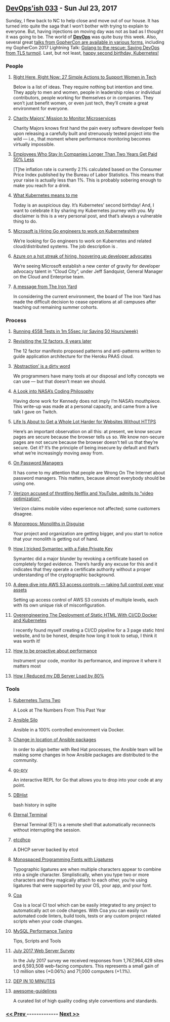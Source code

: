 ## [DevOps'ish 033](https://devopsish.com/033) - Sun Jul 23, 2017

Sunday, I flew back to NC to help close and move out of our house. It has turned into quite the saga that I won’t bother with trying to explain to everyone. But, having injections on moving day was not as bad as I thought it was going to be. The world of <a href="https://devopsish.com/"><strong>DevOps</strong></a> was quite busy this week. Also, several great <a href="https://github.com/gophercon/2017-talks">talks from GopherCon are available in various forms</a>, including my GopherCon 2017 Lightning Talk: <a href="https://chrisshort.net/testing-certificate-chains-in-go/">Golang to the rescue: Saving DevOps from TLS turmoil</a>. Last, but not least, <a href="https://twitter.com/hashtag/K8sBday?src=hash">happy second birthday, Kubernetes!</a>

### People

1. [Right Here, Right Now: 27 Simple Actions to Support Women in Tech](https://shift.newco.co/amp/p/1672110989cd)

     Below is a list of ideas. They require nothing but intention and time. They apply to men and women, people in leadership roles or individual contributors, people working for themselves or in companies. They won’t just benefit women, or even just tech, they’ll create a great environment for everyone.
1. [Charity Majors’ Mission to Monitor Microservices](https://thenewstack.io/open-source-leaders-charity-majors-mission-monitor-microservices/)

     Charity Majors knows first hand the pain every software developer feels upon releasing a carefully built and strenuously tested project into the wild — i.e., that moment where performance monitoring becomes virtually impossible.
1. [Employees Who Stay In Companies Longer Than Two Years Get Paid 50% Less](https://www.forbes.com/sites/cameronkeng/2014/06/22/employees-that-stay-in-companies-longer-than-2-years-get-paid-50-less/#46872946e07f)

     [T]he inflation rate is currently 2.1% calculated based on the Consumer Price Index published by the Bureau of Labor Statistics. This means that your raise is actually less than 1%. This is probably sobering enough to make you reach for a drink.
1. [What Kubernetes means to me](https://www.linkedin.com/pulse/what-kubernetes-means-me-jaice-singer-dumars)

     Today is an auspicious day. It’s Kubernetes’ second birthday! And, I want to celebrate it by sharing my Kubernetes journey with you. My disclaimer is this is a very personal post, and that’s always a vulnerable thing to do.
1. [Microsoft is Hiring Go engineers to work on Kuberneteshere](https://www.reddit.com/r/golang/comments/6o2lc3/microsoft_is_hiring_go_engineers_to_work_on/)

     We’re looking for Go engineers to work on Kubernetes and related cloud/distributed systems. The job description is .
1. [Azure on a hot streak of hiring, hoovering up developer advocates](https://redmonk.com/jgovernor/2017/07/20/azure-on-a-hot-streak-of-hiring-hoovering-up-developer-advocates/)

     We’re seeing Microsoft establish a new center of gravity for developer advocacy talent in “Cloud City”, under Jeff Sandquist, General Manager on the Cloud and Enterprise team.
1. [A message from The Iron Yard](http://blog.theironyard.com/2017/07/20/message-iron-yard/)

     In considering the current environment, the board of The Iron Yard has made the difficult decision to cease operations at all campuses after teaching out remaining summer cohorts.
### Process

1. [Running 4558 Tests in 1m 55sec (or Saving 50 Hours/week)](https://engineering.classdojo.com/blog/2017/05/21/Running-4558-tests-in-1m-55sec/)

    
1. [Revisiting the 12 factors, 6 years later](https://blog.codedellemc.com/2017/07/19/revisiting-12-factors-6-years-later/)

     The 12 factor manifesto proposed patterns and anti-patterns written to guide application architecture for the Heroku PAAS cloud.
1. [‘Abstraction’ is a dirty word](https://medium.com/@pjsdev/abstract-programmers-acada09df860)

     We programmers have many tools at our disposal and lofty concepts we can use — but that doesn’t mean we should.
1. [A Look into NASA’s Coding Philosophy](https://mystudentvoices.com/a-look-into-nasas-coding-philosophy-b747957c7f8a)

     Having done work for Kennedy does not imply I’m NASA’s mouthpiece. This write-up was made at a personal capacity, and came from a live talk I gave on Twitch.
1. [Life Is About to Get a Whole Lot Harder for Websites Without HTTPS](https://www.troyhunt.com/life-is-about-to-get-harder-for-websites-without-https/)

     Here’s an important observation on all this: at present, we know secure pages are secure because the browser tells us so. We know non-secure pages are not secure because the browser doesn’t tell us that they’re secure. Get it? It’s the principle of being insecure by default and that’s what we’re increasingly moving away from.
1. [On Password Managers](https://www.tbray.org/ongoing/When/201x/2017/07/16/On-Password-Managers)

     It has come to my at­ten­tion that peo­ple are Wrong On The In­ter­net about pass­word man­ager­s. This mat­ter­s, be­cause al­most ev­ery­body should be us­ing one.
1. [Verizon accused of throttling Netflix and YouTube, admits to “video optimization”](https://arstechnica.com/information-technology/2017/07/verizon-wireless-apparently-throttles-streaming-video-to-10mbps/)

     Verizon claims mobile video experience not affected; some customers disagree.
1. [Monorepos: Monoliths in Disguise](http://shiroyasha.io/monorepos-monoliths-in-disguise.html)

     Your project and organization are getting bigger, and you start to notice that your monolith is getting out of hand.
1. [How I tricked Symantec with a Fake Private Key](https://blog.hboeck.de/archives/888-How-I-tricked-Symantec-with-a-Fake-Private-Key.html)

     Symantec did a major blunder by revoking a certificate based on completely forged evidence. There’s hardly any excuse for this and it indicates that they operate a certificate authority without a proper understanding of the cryptographic background.
1. [A deep dive into AWS S3 access controls — taking full control over your assets](https://labs.detectify.com/2017/07/13/a-deep-dive-into-aws-s3-access-controls-taking-full-control-over-your-assets/)

     Setting up access control of AWS S3 consists of multiple levels, each with its own unique risk of misconfiguration.
1. [Overengineering The Deployment of Static HTML With CI/CD Docker and Kubernetes](https://medium.com/@mswehli/overengineering-the-deployment-of-static-html-with-ci-cd-docker-and-kubernetes-ac0441b754ca)

     I recently found myself creating a CI/CD pipeline for a 3 page static html website, and to be honest, despite how long it took to setup, I think it was worth it!
1. [How to be proactive about performance](https://pocketgophers.com/proactive-performance/)

     Instrument your code, monitor its performance, and improve it where it matters most
1. [How I Reduced my DB Server Load by 80%](https://schneems.com/2017/07/18/how-i-reduced-my-db-server-load-by-80/)

    
### Tools

1. [Kubernetes Turns Two](https://coreos.com/blog/kubernetes-turns-two)

     A Look at The Numbers From This Past Year
1. [Ansible Silo](https://groupon.github.io/ansible-silo/)

     Ansible in a 100% controlled environment via Docker.
1. [Change in location of Ansible packages](https://groups.google.com/forum/?utm_medium=email&utm_source=footer#!msg/ansible-project/PVJlQdHCDHU/HovBfx1FBwAJ)

     In order to align better with Red Hat processes, the Ansible team will be making some changes in how Ansible packages are distributed to the community.
1. [go-pry](https://github.com/d4l3k/go-pry)

     An interactive REPL for Go that allows you to drop into your code at any point.
1. [DBHist](https://www.outcoldman.com/en/archive/2017/07/19/dbhist/)

     bash history in sqlite
1. [Eternal Terminal](https://mistertea.github.io/EternalTCP/)

     Eternal Terminal (ET) is a remote shell that automatically reconnects without interrupting the session.
1. [etcdhcp](https://github.com/lclarkmichalek/etcdhcp)

     A DHCP server backed by etcd
1. [Monospaced Programming Fonts with Ligatures](https://www.hanselman.com/blog/MonospacedProgrammingFontsWithLigatures.aspx)

     Typographic ligatures are when multiple characters appear to combine into a single character. Simplistically, when you type two or more characters and they magically attach to each other, you’re using ligatures that were supported by your OS, your app, and your font.
1. [Coa](https://github.com/asciimoo/coa)

     Coa is a local CI tool which can be easily integrated to any project to automatically act on code changes. With Coa you can easily run automated code linters, build tools, tests or any custom project related scripts when your code changes.
1. [MySQL Performance Tuning](https://haydenjames.io/mysql-performance-tuning-tips-scripts-tools/)

     Tips, Scripts and Tools
1. [July 2017 Web Server Survey](https://news.netcraft.com/archives/2017/07/20/july-2017-web-server-survey.html)

     In the July 2017 survey we received responses from 1,767,964,429 sites and 6,593,508 web-facing computers. This represents a small gain of 1.0 million sites (+0.06%) and 71,000 computers (+1.1%).
1. [DEP IN 10 MINUTES](http://carolynvanslyck.com/talk/dep/lightning/#/)

    
1. [awesome-guidelines](https://github.com/Kristories/awesome-guidelines)

     A curated list of high quality coding style conventions and standards.

### [ << Prev ](devopsweekly-032.md) ------------- [ Next >> ](devopsweekly-034.md)